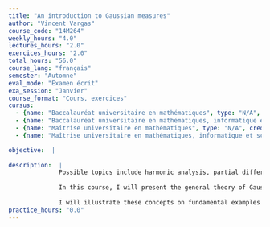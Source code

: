 ```yaml
---
title: "An introduction to Gaussian measures"
author: "Vincent Vargas"
course_code: "14M264"
weekly_hours: "4.0"
lectures_hours: "2.0"
exercices_hours: "2.0"
total_hours: "56.0"
course_lang: "français"
semester: "Automne"
eval_mode: "Examen écrit"
exa_session: "Janvier"
course_format: "Cours, exercices"
cursus:
  - {name: "Baccalauréat universitaire en mathématiques", type: "N/A", credits: "6.0"}
  - {name: "Baccalauréat universitaire en mathématiques, informatique et sciences numériques", type: "N/A", credits: "6.0"}
  - {name: "Maîtrise universitaire en mathématiques", type: "N/A", credits: "6.0"}
  - {name: "Maîtrise universitaire en mathématiques, informatique et sciences numériques", type: "N/A", credits: "6.0"}

objective:  |
            
description:  |
              Possible topics include harmonic analysis, partial differential equations, and geometrical measure theory.
              
              In this course, I will present the general theory of Gaussian measures and introduce the fundamental tools in their study : integration by parts, Cameron-Martin space and theorem, Wick ordering, Wiener chaos decompositions, etc...
              
              I will illustrate these concepts on fundamental examples like Brownian motion and the 2d Gaussian Free Field.
practice_hours: "0.0"
---
```

